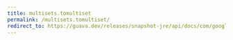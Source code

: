 ```yaml
---
title: multisets.tomultiset
permalink: /multisets.tomultiset/
redirect_to: https://guava.dev/releases/snapshot-jre/api/docs/com/google/common/collect/Multisets.html#toMultiset-java.util.function.Function-java.util.function.ToIntFunction-java.util.function.Supplier-
---
```

